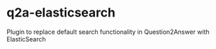 # q2a-elasticsearch
Plugin to replace default search functionality in Question2Answer with ElasticSearch
